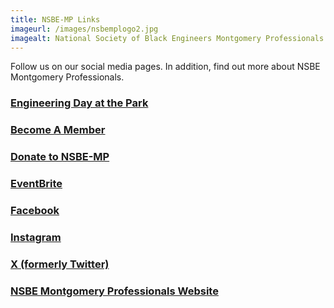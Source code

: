 ```yaml
---
title: NSBE-MP Links
imageurl: /images/nsbemplogo2.jpg
imagealt: National Society of Black Engineers Montgomery Professionals
---
```


Follow us on our social media pages. In addition, find out more about NSBE Montgomery Professionals.

### [Engineering Day at the Park](/eday)

### [Become A Member](/membership)

### [Donate to NSBE-MP](/donate)

### [EventBrite](https://www.eventbrite.com/o/the-national-society-of-black-engineers-montgomery-professionals-17650668811)

### [Facebook](https://www.facebook.com/nsbemp)

### [Instagram](https://www.instagram.com/nsbemp)

### [X (formerly Twitter)](https://twitter.com/nsbemp)

### [NSBE Montgomery Professionals Website](/)

